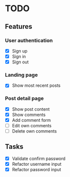 # TODO

## Features

### User authentication

- [x] Sign up
- [x] Sign in
- [x] Sign out

### Landing page

- [x] Show most recent posts

### Post detail page

- [x] Show post content
- [x] Show comments
- [x] Add comment form
- [ ] Edit own comments
- [ ] Delete own comments

## Tasks

- [x] Validate confirm password
- [x] Refactor username input
- [x] Refactor password input
